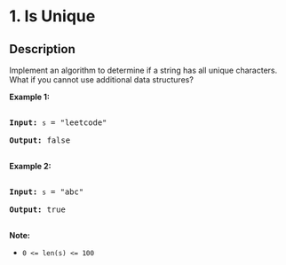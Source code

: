 # 1. Is Unique

## Description

<p>Implement an algorithm to determine if a string has all unique characters. What if you cannot use additional data structures?</p>

<p><strong>Example 1:</strong></p>

<pre>

<strong>Input: </strong><code>s</code> = &quot;leetcode&quot;

<strong>Output: </strong>false

</pre>

<p><strong>Example 2:</strong></p>

<pre>

<strong>Input: </strong><code>s</code> = &quot;abc&quot;

<strong>Output: </strong>true

</pre>

<p><strong>Note:</strong></p>

<ul>
	<li><code>0 &lt;= len(s) &lt;= 100 </code></li>
</ul>
